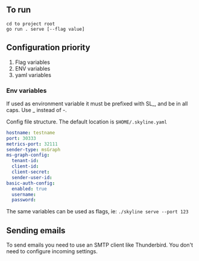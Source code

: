 ## To run
```
cd to project root
go run . serve [--flag value]
```

## Configuration priority
1. Flag variables
2. ENV variables
3. yaml variables

### Env variables
If used as environment variable it must be prefixed with SL_, and be in all caps. Use _ instead of -.

Config file structure. The default location is `$HOME/.skyline.yaml`
```yaml
hostname: testname
port: 30333
metrics-port: 32111
sender-type: msGraph
ms-graph-config:
  tenant-id: 
  client-id: 
  client-secret: 
  sender-user-id: 
basic-auth-config:
  enabled: true 
  username:
  password:
```

The same variables can be used as flags, ie: `./skyline serve --port 123`

## Sending emails
To send emails you need to use an SMTP client like Thunderbird. You don't need to configure incoming settings.